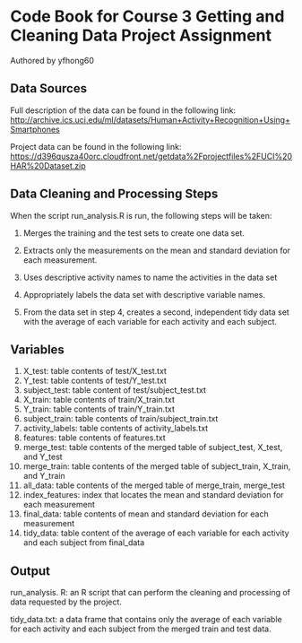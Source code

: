 # Code Book for Course 3 Getting and Cleaning Data Project Assignment

Authored by yfhong60

## Data Sources

Full description of the data can be found in the following link: 
http://archive.ics.uci.edu/ml/datasets/Human+Activity+Recognition+Using+Smartphones

Project data can be found in the following link:
https://d396qusza40orc.cloudfront.net/getdata%2Fprojectfiles%2FUCI%20HAR%20Dataset.zip


## Data Cleaning and Processing Steps

When the script run_analysis.R is run, the following steps will be taken:

1. Merges the training and the test sets to create one data set.

2. Extracts only the measurements on the mean and standard deviation for each measurement.

3. Uses descriptive activity names to name the activities in the data set

4. Appropriately labels the data set with descriptive variable names.

5. From the data set in step 4, creates a second, independent tidy data set with the average of each variable for each activity and each subject.


## Variables

1. X_test: table contents of test/X_test.txt
2. Y_test: table contents of test/Y_test.txt
3. subject_test: table content of test/subject_test.txt
4. X_train: table contents of train/X_train.txt
5. Y_train: table contents of train/Y_train.txt
6. subject_train: table contents of train/subject_train.txt
7. activity_labels: table contents of activity_labels.txt
8. features: table contents of features.txt
9. merge_test: table contents of the merged table of subject_test, X_test, and Y_test
10. merge_train: table contents of the merged table of subject_train, X_train, and Y_train
11. all_data: table contents of the merged table of merge_train, merge_test
12. index_features: index that locates the mean and standard deviation for each measurement
13. final_data: table contents of mean and standard deviation for each measurement
14. tidy_data: table content of the average of each variable for each activity and each subject from final_data


## Output

run_analysis. R: an R script that can perform the cleaning and processing of data requested by the project.

tidy_data.txt: a data frame that contains only the average of each variable for each activity and each subject from the merged train and test data.
